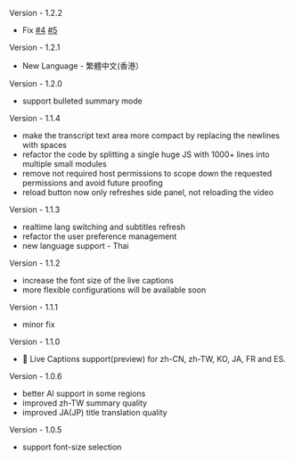 Version - 1.2.2
  - Fix [#4](https://github.com/DeepSRT/roadmap/issues/4) [#5](https://github.com/DeepSRT/roadmap/issues/5)

Version - 1.2.1
  - New Language - 繁體中文(香港）

Version - 1.2.0
  - support bulleted summary mode

Version - 1.1.4
   - make the transcript text area more compact by replacing the newlines with spaces
   - refactor the code by splitting a single huge JS with 1000+ lines into multiple small modules
   -  remove not required host permissions to scope down the requested permissions and avoid future proofing
   -  reload button now only refreshes side panel, not reloading the video

Version - 1.1.3
  - realtime lang switching and subtitles refresh
  - refactor the user preference management
  - new language support - Thai

Version - 1.1.2
  - increase the font size of the live captions
  - more flexible configurations will be available soon

Version - 1.1.1
  - minor fix

Version - 1.1.0
  - 🚀 Live Captions support(preview) for zh-CN, zh-TW, KO, JA, FR and ES. 

Version - 1.0.6
  - better AI support in some regions
  - improved zh-TW summary quality
  - improved JA(JP) title translation quality

Version - 1.0.5
  - support font-size selection
